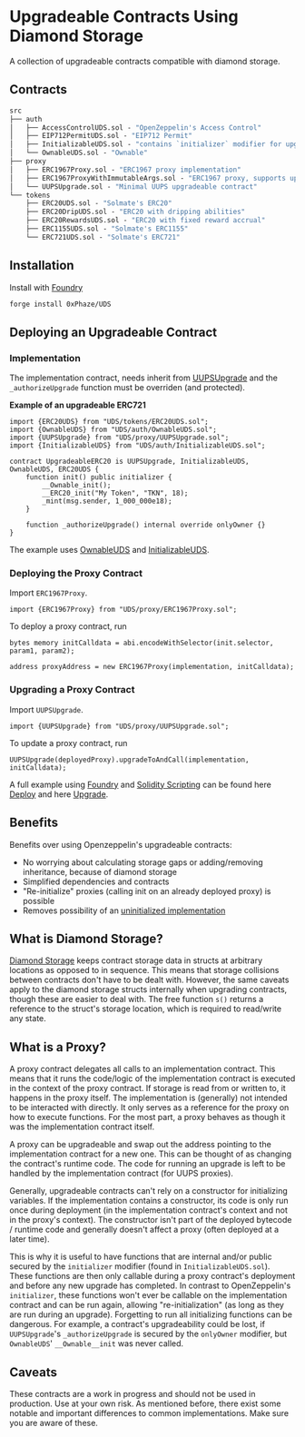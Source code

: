 # Upgradeable Contracts Using Diamond Storage

A collection of upgradeable contracts compatible with diamond storage.

## Contracts
```ml
src
├── auth
│   ├── AccessControlUDS.sol - "OpenZeppelin's Access Control"
│   ├── EIP712PermitUDS.sol - "EIP712 Permit"
│   ├── InitializableUDS.sol - "contains `initializer` modifier for upgradeable contracts"
│   └── OwnableUDS.sol - "Ownable"
├── proxy
│   ├── ERC1967Proxy.sol - "ERC1967 proxy implementation"
│   ├── ERC1967ProxyWithImmutableArgs.sol - "ERC1967 proxy, supports up to 3 immutable args"
│   └── UUPSUpgrade.sol - "Minimal UUPS upgradeable contract"
└── tokens
    ├── ERC20UDS.sol - "Solmate's ERC20"
    ├── ERC20DripUDS.sol - "ERC20 with dripping abilities"
    ├── ERC20RewardsUDS.sol - "ERC20 with fixed reward accrual"
    ├── ERC1155UDS.sol - "Solmate's ERC1155"
    └── ERC721UDS.sol - "Solmate's ERC721"
```


## Installation

Install with [Foundry](https://github.com/foundry-rs/foundry)
```sh
forge install 0xPhaze/UDS
```

## Deploying an Upgradeable Contract

### Implementation

The implementation contract, needs inherit from [UUPSUpgrade](./src/UUPSUpgrade.sol)
and the `_authorizeUpgrade` function must be overriden (and protected).

**Example of an upgradeable ERC721**

```solidity
import {ERC20UDS} from "UDS/tokens/ERC20UDS.sol";
import {OwnableUDS} from "UDS/auth/OwnableUDS.sol";
import {UUPSUpgrade} from "UDS/proxy/UUPSUpgrade.sol";
import {InitializableUDS} from "UDS/auth/InitializableUDS.sol";

contract UpgradeableERC20 is UUPSUpgrade, InitializableUDS, OwnableUDS, ERC20UDS {
    function init() public initializer {
        __Ownable_init();
        __ERC20_init("My Token", "TKN", 18);
        _mint(msg.sender, 1_000_000e18);
    }

    function _authorizeUpgrade() internal override onlyOwner {}
}
```

The example uses [OwnableUDS](./src/auth/OwnableUDS.sol) and [InitializableUDS](./src/auth/InitializableUDS.sol).

### Deploying the Proxy Contract

Import `ERC1967Proxy`.
```solidity
import {ERC1967Proxy} from "UDS/proxy/ERC1967Proxy.sol";
```

To deploy a proxy contract, run
```solidity
bytes memory initCalldata = abi.encodeWithSelector(init.selector, param1, param2);

address proxyAddress = new ERC1967Proxy(implementation, initCalldata);
```

### Upgrading a Proxy Contract

Import `UUPSUpgrade`.
```solidity
import {UUPSUpgrade} from "UDS/proxy/UUPSUpgrade.sol";
```

To update a proxy contract, run
```solidity
UUPSUpgrade(deployedProxy).upgradeToAndCall(implementation, initCalldata);
```

A full example using [Foundry](https://book.getfoundry.sh) and [Solidity Scripting](https://book.getfoundry.sh/tutorials/solidity-scripting)
can be found here [Deploy](./script/Deploy.s.sol) and here [Upgrade](./script/Upgrade.s.sol).


## Benefits

Benefits over using Openzeppelin's upgradeable contracts:
- No worrying about calculating storage gaps or adding/removing inheritance, because of diamond storage
- Simplified dependencies and contracts
- "Re-initialize" proxies (calling init on an already deployed proxy) is possible
- Removes possibility of an [uninitialized implementation](https://medium.com/immunefi/wormhole-uninitialized-proxy-bugfix-review-90250c41a43a)


## What is Diamond Storage?

[Diamond Storage](https://medium.com/1milliondevs/new-storage-layout-for-proxy-contracts-and-diamonds-98d01d0eadb)
keeps contract storage data in structs at arbitrary locations as opposed to in sequence.
This means that storage collisions between contracts don't have to be dealt with.
However, the same caveats apply to the diamond storage structs internally when upgrading contracts,
though these are easier to deal with.
The free function `s()` returns a reference to the struct's storage location, which is required to
read/write any state.


## What is a Proxy?

A proxy contract delegates all calls to an implementation contract.
This means that it runs the code/logic of the implementation contract is executed in the context of the proxy contract.
If storage is read from or written to, it happens in the proxy itself.
The implementation is (generally) not intended to be interacted with directly.
It only serves as a reference for the proxy on how to execute functions.
For the most part, a proxy behaves as though it was the implementation contract itself.

A proxy can be upgradeable and swap out the address pointing to the implementation contract for a new one.
This can be thought of as changing the contract's runtime code.
The code for running an upgrade is left to be handled by the implementation contract (for UUPS proxies).

Generally, upgradeable contracts can't rely on a constructor for initializing variables.
If the implementation contains a constructor, its code is only run once during deployment (in the implementation contract's context and not in the proxy's context).
The constructor isn't part of the deployed bytecode / runtime code and generally doesn't affect a proxy (often deployed at a later time).

This is why it is useful to have functions that are internal and/or public secured by the `initializer`
modifier (found in `InitializableUDS.sol`). These functions are then only callable during a proxy contract's deployment and before any new upgrade has completed.
In contrast to OpenZeppelin's `initializer`, these functions won't ever be callable on the implementation contract and can be run again, allowing "re-initialization" (as long as they are run during an upgrade).
Forgetting to run all initializing functions can be dangerous. 
For example, a contract's upgradeability could be lost, if
`UUPSUpgrade`'s `_authorizeUpgrade` is secured by the `onlyOwner` modifier, but `OwnableUDS`' `__Ownable__init` was never called.

## Caveats

These contracts are a work in progress and should not be used in production. Use at your own risk.
As mentioned before, there exist some notable and important differences to common implementations.
Make sure you are aware of these.